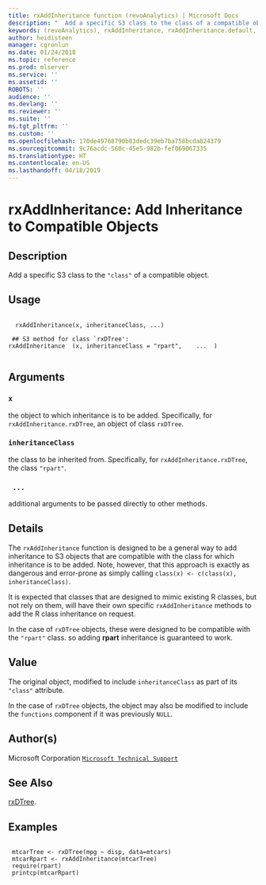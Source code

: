 ```yaml
---
title: rxAddInheritance function (revoAnalytics) | Microsoft Docs
description: "  Add a specific S3 class to the class of a compatible object. "
keywords: (revoAnalytics), rxAddInheritance, rxAddInheritance.default, rxAddInheritance.rxDTree, models, tree, classif, regression
author: heidisteen
manager: cgronlun
ms.date: 01/24/2018
ms.topic: reference
ms.prod: mlserver
ms.service: ''
ms.assetid: ''
ROBOTS: ''
audience: ''
ms.devlang: ''
ms.reviewer: ''
ms.suite: ''
ms.tgt_pltfrm: ''
ms.custom: ''
ms.openlocfilehash: 170de49768790b83dedc39eb7ba758bcda824379
ms.sourcegitcommit: 9c76acdc-560c-45e5-982b-fef069067335
ms.translationtype: HT
ms.contentlocale: en-US
ms.lasthandoff: 04/18/2019
---
```

 # <a name="rxaddinheritance-add-inheritance-to-compatible-objects"></a>rxAddInheritance: Add Inheritance to Compatible Objects 
 ## <a name="description"></a>Description

Add a specific S3 class to the `"class"` of a compatible object.


 ## <a name="usage"></a>Usage

```   

  rxAddInheritance(x, inheritanceClass, ...)

 ## S3 method for class `rxDTree':
rxAddInheritance  (x, inheritanceClass = "rpart",    ...  )


```

 ## <a name="arguments"></a>Arguments



 ### `x`
  the object to which inheritance is to be added. Specifically, for `rxAddInheritance.rxDTree`, an object of class `rxDTree`. 


 ### `inheritanceClass`
  the class to be inherited from. Specifically, for `rxAddInheritance.rxDTree`, the class `"rpart"`. 


 ### ` ...`
  additional arguments to be passed directly to other methods. 




 ## <a name="details"></a>Details

The `rxAddInheritance` function is designed to be a general way to add inheritance to S3 objects that are compatible with the class for which inheritance is to be added. Note, however, that this approach is exactly as dangerous and error-prone as simply calling `class(x) <- c(class(x), inheritanceClass)`. 

It is expected that classes that are designed to mimic existing R classes, but not rely on them, will have their own specific `rxAddInheritance` methods to add the R class inheritance on request.

In the case of `rxDTree` objects, these were designed to be compatible with the `"rpart"` class. so adding **rpart** inheritance is guaranteed to work.


 ## <a name="value"></a>Value

The original object, modified to include `inheritanceClass` as part of its `"class"` attribute. 

In the case of `rxDTree` objects, the object may also be modified to include the `functions` component if it was previously `NULL`.

 ## <a name="authors"></a>Author(s)

Microsoft Corporation [`Microsoft Technical Support`](https://go.microsoft.com/fwlink/?LinkID=698556&clcid=0x409)



 ## <a name="see-also"></a>See Also

[rxDTree](rxDTree.md).

 ## <a name="examples"></a>Examples

 ```

  mtcarTree <- rxDTree(mpg ~ disp, data=mtcars)
  mtcarRpart <- rxAddInheritance(mtcarTree)
  require(rpart)
  printcp(mtcarRpart)
```





